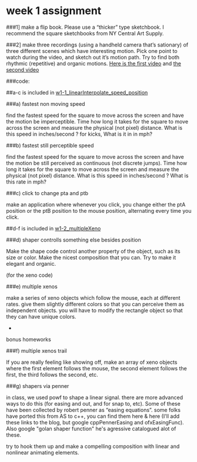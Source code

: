 week 1 assignment
=============

###1]
make a flip book.  Please use a “thicker” type sketchbook.  I recommend the square sketchbooks from NY Central Art Supply.

###2]
make three recordings (using a handheld camera that’s sationary) of three different scenes which have interesting motion.  Pick one point to watch during the video, and sketch out it’s motion path.  Try to find both rhythmic (repetitive) and organic motions.
[Here is the first video](http://youtu.be/pUa7wKBopLM)
and [the second video](http://youtu.be/JKhYQE8U_5k)


###code:

##a-c is included in [w1-1_linearInterpolate_speed_position](https://github.com/firmread/firm_algo2012/tree/master/w1-1_linearInterpolate_speed_position)

###a) fastest non moving speed

find the fastest speed for the square to move across the screen and have the motion be imperceptible. Time how long it takes for the square to move across the screen and measure the physical (not pixel) distance. What is this speed in inches/second ? for kicks, What is it in in mph?

###b) fastest still perceptible speed

find the fastest speed for the square to move across the screen and have the motion be still perceived as continuous (not discrete jumps). Time how long it takes for the square to move across the screen and measure the physical (not pixel) distance. What is this speed in inches/second ? What is this rate in mph?

###c) click to change pta and ptb

make an application where whenever you click, you change either the ptA position or the ptB position to the mouse position, alternating every time you click.

##d-f is included in [w1-2_multipleXeno](https://github.com/firmread/firm_algo2012/tree/master/w1-2_multipleXeno)

###d) shaper controlls something else besides position

Make the shape code control another property of the object, such as its size or color.  Make the nicest composition that you can.  Try to make it elegant and organic.

(for the xeno code)

###e) multiple xenos

make a series of xeno objects which follow the mouse, each at different rates. give them slightly different colors so that you can perceive them as independent objects.   you will have to modify the rectangle object so that they can have unique colors.

+

bonus homeworks

###f) multiple xenos trail

If you are really feeling like showing off, make an array of xeno objects where the first element follows the mouse, the second element follows the first, the third follows the second, etc.

###g) shapers via penner

in class, we used powf to shape a linear signal.  there are more advanced ways to do this (for easing and out, and for snap to, etc).  Some of these have been collected by robert penner as “easing equations”.  some folks have ported this from AS to c++, you can find them here & here  (I'll add these links to the blog, but google cppPennerEasing and ofxEasingFunc).  Also google "golan shaper function" he's agressive catalogued alot of these. 

try to hook them up and make a compelling composition with linear and nonlinear animating elements.
